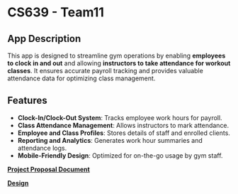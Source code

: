 # **CS639 - Team11**

## **App Description**

This app is designed to streamline gym operations by enabling **employees to clock in and out** and allowing **instructors to take attendance for workout classes**. It ensures accurate payroll tracking and provides valuable attendance data for optimizing class management.

## **Features**
- **Clock-In/Clock-Out System**: Tracks employee work hours for payroll.
- **Class Attendance Management**: Allows instructors to mark attendance.
- **Employee and Class Profiles**: Stores details of staff and enrolled clients.
- **Reporting and Analytics**: Generates work hour summaries and attendance logs.
- **Mobile-Friendly Design**: Optimized for on-the-go usage by gym staff.

[**Project Proposal Document**](https://docs.google.com/document/d/1Z396l4Irh_Z0e0w2AQosa6NYwPtUlH_QmhZf8eJQIeo/edit?usp=sharing)

[**Design**](https://docs.google.com/document/d/12chj5GcEXY3WX-IKLEP85VeRQpGWtO1M9WOZ-kIe9ho/edit)
